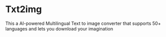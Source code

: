 # Txt2img
This a AI-powered Multilingual Text to image converter that supports 50+ languages and lets you download your imagination
